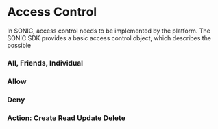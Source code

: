 # Access Control

In SONIC, access control needs to be implemented by the platform. The SONIC SDK provides a basic access control object, which describes the possible

### All, Friends, Individual

### Allow

### Deny

### Action: Create Read Update Delete